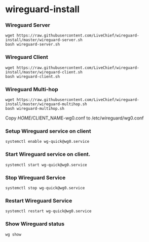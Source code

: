 # wireguard-install

### Wireguard Server
```
wget https://raw.githubusercontent.com/LiveChief/wireguard-install/master/wireguard-server.sh
bash wireguard-server.sh
```

### Wireguard Client
```
wget https://raw.githubusercontent.com/LiveChief/wireguard-install/master/wireguard-client.sh
bash wireguard-client.sh
```

### Wireguard Multi-hop
```
wget https://raw.githubusercontent.com/LiveChief/wireguard-install/master/wireguard-multihop.sh
bash wireguard-multihop.sh
```

Copy $HOME/$CLIENT_NAME-wg0.conf to /etc/wireguard/wg0.conf 

### Setup Wireguard service on client
```
systemctl enable wg-quick@wg0.service
```
### Start Wireguard service on client.
```
systemctl start wg-quick@wg0.service
```
### Stop Wireguard Service
```
systemctl stop wg-quick@wg0.service
```
### Restart Wireguard Service
```
systemctl restart wg-quick@wg0.service
```
### Show Wireguard status
```
wg show
```

